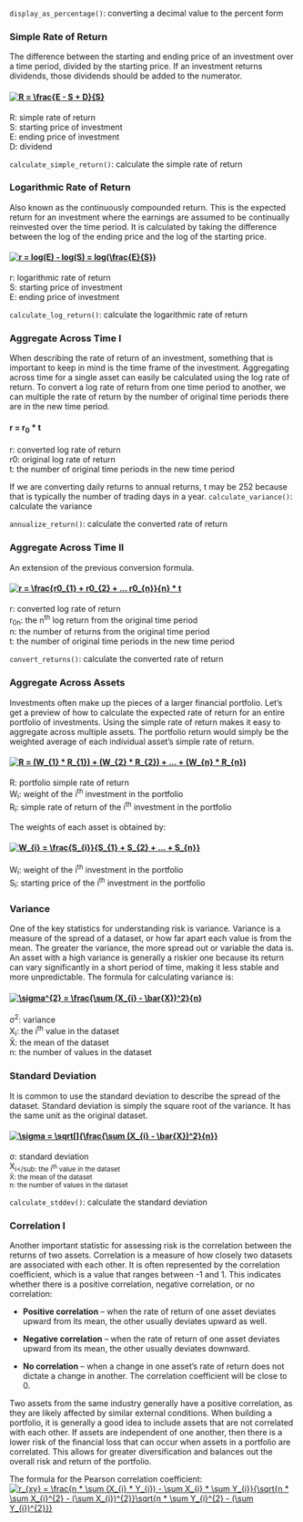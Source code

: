 `display_as_percentage()`: converting a decimal value to the percent form

### Simple Rate of Return
The difference between the starting and ending price of an investment over a time period, divided by the starting price.
If an investment returns dividends, those dividends should be added to the numerator.
#### <a href="https://www.codecogs.com/eqnedit.php?latex=R&space;=&space;\frac{E&space;-&space;S&space;&plus;&space;D}{S}" target="_blank"><img src="https://latex.codecogs.com/gif.latex?R&space;=&space;\frac{E&space;-&space;S&space;&plus;&space;D}{S}" title="R = \frac{E - S + D}{S}" /></a>
R: simple rate of return<br />
S: starting price of investment<br />
E: ending price of investment<br />
D: dividend<br />

`calculate_simple_return()`: calculate the simple rate of return
### Logarithmic Rate of Return
Also known as the continuously compounded return.
This is the expected return for an investment where the earnings are assumed to be continually reinvested over the time period.
It is calculated by taking the difference between the log of the ending price and the log of the starting price.
#### <a href="https://www.codecogs.com/eqnedit.php?latex=r&space;=&space;log(E)&space;-&space;log(S)&space;=&space;log(\frac{E}{S})" target="_blank"><img src="https://latex.codecogs.com/gif.latex?r&space;=&space;log(E)&space;-&space;log(S)&space;=&space;log(\frac{E}{S})" title="r = log(E) - log(S) = log(\frac{E}{S})" /></a>
r: logarithmic rate of return<br />
S: starting price of investment<br />
E: ending price of investment<br />

`calculate_log_return()`: calculate the logarithmic rate of return

### Aggregate Across Time I
When describing the rate of return of an investment, something that is important to keep in mind is the time frame of the investment.
Aggregating across time for a single asset can easily be calculated using the log rate of return.
To convert a log rate of return from one time period to another, we can multiple the rate of return by the number of original time periods there are in the new time period.
#### r = r<sub>0</sub> * t
r: converted log rate of return<br />
r0: original log rate of return<br />
t: the number of original time periods in the new time period<br />

If we are converting daily returns to annual returns, t may be 252 because that is typically the number of trading days in a year.
`calculate_variance()`: calculate the variance

`annualize_return()`: calculate the converted rate of return

### Aggregate Across Time II
An extension of the previous conversion formula.
#### <a href="https://www.codecogs.com/eqnedit.php?latex=r&space;=&space;\frac{r0_{1}&space;&plus;&space;r0_{2}&space;&plus;&space;...&space;r0_{n}}{n}&space;*&space;t" target="_blank"><img src="https://latex.codecogs.com/gif.latex?r&space;=&space;\frac{r0_{1}&space;&plus;&space;r0_{2}&space;&plus;&space;...&space;r0_{n}}{n}&space;*&space;t" title="r = \frac{r0_{1} + r0_{2} + ... r0_{n}}{n} * t" /></a>
r: converted log rate of return<br />
r<sub>0</sub><sub>n</sub>: the n<sup>th</sup> log return from the original time period<br />
n: the number of returns from the original time period<br />
t: the number of original time periods in the new time period

`convert_returns()`: calculate the converted rate of return

### Aggregate Across Assets
Investments often make up the pieces of a larger financial portfolio.
Let’s get a preview of how to calculate the expected rate of return for an entire portfolio of investments.
Using the simple rate of return makes it easy to aggregate across multiple assets. The portfolio return would simply be the weighted average of each individual asset’s simple rate of return.
#### <a href="https://www.codecogs.com/eqnedit.php?latex=R&space;=&space;(W_{1}&space;*&space;R_{1})&space;&plus;&space;(W_{2}&space;*&space;R_{2})&space;&plus;&space;...&space;&plus;&space;(W_{n}&space;*&space;R_{n})" target="_blank"><img src="https://latex.codecogs.com/gif.latex?R&space;=&space;(W_{1}&space;*&space;R_{1})&space;&plus;&space;(W_{2}&space;*&space;R_{2})&space;&plus;&space;...&space;&plus;&space;(W_{n}&space;*&space;R_{n})" title="R = (W_{1} * R_{1}) + (W_{2} * R_{2}) + ... + (W_{n} * R_{n})" /></a>
R: portfolio simple rate of return<br />
W<sub>i</sub>: weight of the i<sup>th</sup> investment in the portfolio<br />
R<sub>i</sub>: simple rate of return of the i<sup>th</sup> investment in the portfolio

The weights of each asset is obtained by:
#### <a href="https://www.codecogs.com/eqnedit.php?latex=W_{i}&space;=&space;\frac{S_{i}}{S_{1}&space;&plus;&space;S_{2}&space;&plus;&space;...&space;&plus;&space;S_{n}}" target="_blank"><img src="https://latex.codecogs.com/gif.latex?W_{i}&space;=&space;\frac{S_{i}}{S_{1}&space;&plus;&space;S_{2}&space;&plus;&space;...&space;&plus;&space;S_{n}}" title="W_{i} = \frac{S_{i}}{S_{1} + S_{2} + ... + S_{n}}" /></a>
W<sub>i</sub>: weight of the i<sup>th</sup> investment in the portfolio<br />
S<sub>i</sub>: starting price of the i<sup>th</sup> investment in the portfolio
### Variance
One of the key statistics for understanding risk is variance. Variance is a measure of the spread of a dataset, or how far apart each value is from the mean. The greater the variance, the more spread out or variable the data is.
An asset with a high variance is generally a riskier one because its return can vary significantly in a short period of time, making it less stable and more unpredictable.
The formula for calculating variance is:
#### <a href="https://www.codecogs.com/eqnedit.php?latex=\sigma^{2}&space;=&space;\frac{\sum&space;(X_{i}&space;-&space;\bar{X})^2}{n}" target="_blank"><img src="https://latex.codecogs.com/gif.latex?\sigma^{2}&space;=&space;\frac{\sum&space;(X_{i}&space;-&space;\bar{X})^2}{n}" title="\sigma^{2} = \frac{\sum (X_{i} - \bar{X})^2}{n}" /></a>
σ<sup>2</sup>: variance<br />
X<sub>i</sub>: the i<sup>th</sup> value in the dataset<br />
X̄: the mean of the dataset<br />
n: the number of values in the dataset
### Standard Deviation
It is common to use the standard deviation to describe the spread of the dataset.
Standard deviation is simply the square root of the variance. It has the same unit as the original dataset.
#### <a href="https://www.codecogs.com/eqnedit.php?latex=\sigma&space;=&space;\sqrt[]{\frac{\sum&space;(X_{i}&space;-&space;\bar{X})^2}{n}}" target="_blank"><img src="https://latex.codecogs.com/gif.latex?\sigma&space;=&space;\sqrt[]{\frac{\sum&space;(X_{i}&space;-&space;\bar{X})^2}{n}}" title="\sigma = \sqrt[]{\frac{\sum (X_{i} - \bar{X})^2}{n}}" /></a>
σ: standard deviation<br />
X<sub>i</sub: the i<sup>th</sup> value in the dataset<br />
X̄: the mean of the dataset<br />
n: the number of values in the dataset

`calculate_stddev()`: calculate the standard deviation
### Correlation I
Another important statistic for assessing risk is the correlation between the returns of two assets. Correlation is a measure of how closely two datasets are associated with each other. It is often represented by the correlation coefficient, which is a value that ranges between -1 and 1. This indicates whether there is a positive correlation, negative correlation, or no correlation:
* **Positive correlation** – when the rate of return of one asset deviates upward from its mean, the other usually deviates upward as well.

* **Negative correlation** – when the rate of return of one asset deviates upward from its mean, the other usually deviates downward.

* **No correlation** – when a change in one asset’s rate of return does not dictate a change in another. The correlation coefficient will be close to 0.

Two assets from the same industry generally have a positive correlation, as they are likely affected by similar external conditions.
When building a portfolio, it is generally a good idea to include assets that are not correlated with each other. If assets are independent of one another, then there is a lower risk of the financial loss that can occur when assets in a portfolio are correlated. This allows for greater diversification and balances out the overall risk and return of the portfolio.

The formula for the Pearson correlation coefficient:
<a href="https://www.codecogs.com/eqnedit.php?latex=r_{xy}&space;=&space;\frac{n&space;*&space;\sum&space;(X_{i}&space;*&space;Y_{i})&space;-&space;\sum&space;X_{i}&space;*&space;\sum&space;Y_{i}}{\sqrt{n&space;*&space;\sum&space;X_{i}^{2}&space;-&space;(\sum&space;X_{i})^{2}}\sqrt{n&space;*&space;\sum&space;Y_{i}^{2}&space;-&space;(\sum&space;Y_{i})^{2}}}" target="_blank"><img src="https://latex.codecogs.com/gif.latex?r_{xy}&space;=&space;\frac{n&space;*&space;\sum&space;(X_{i}&space;*&space;Y_{i})&space;-&space;\sum&space;X_{i}&space;*&space;\sum&space;Y_{i}}{\sqrt{n&space;*&space;\sum&space;X_{i}^{2}&space;-&space;(\sum&space;X_{i})^{2}}\sqrt{n&space;*&space;\sum&space;Y_{i}^{2}&space;-&space;(\sum&space;Y_{i})^{2}}}" title="r_{xy} = \frac{n * \sum (X_{i} * Y_{i}) - \sum X_{i} * \sum Y_{i}}{\sqrt{n * \sum X_{i}^{2} - (\sum X_{i})^{2}}\sqrt{n * \sum Y_{i}^{2} - (\sum Y_{i})^{2}}}" /></a>
